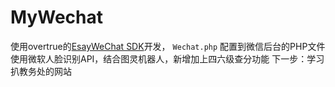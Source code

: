 # MyWechat
使用overtrue的[EsayWeChat SDK](https://github.com/overtrue/wechat)开发，
`Wechat.php` 配置到微信后台的PHP文件
使用微软人脸识别API，结合图灵机器人，新增加上四六级查分功能
下一步：学习扒教务处的网站

